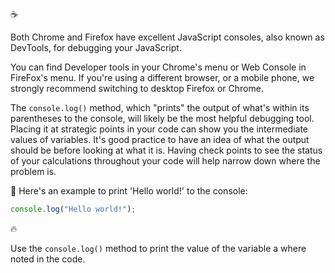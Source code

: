 :coffee:

Both Chrome and Firefox have excellent JavaScript consoles, also known as DevTools, for debugging your JavaScript.

You can find Developer tools in your Chrome's menu or Web Console in FireFox's menu. If you're using a different browser, or a mobile phone, we strongly recommend switching to desktop Firefox or Chrome.

The `console.log()` method, which "prints" the output of what's within its parentheses to the console, will likely be the most helpful debugging tool. Placing it at strategic points in your code can show you the intermediate values of variables. It's good practice to have an idea of what the output should be before looking at what it is. Having check points to see the status of your calculations throughout your code will help narrow down where the problem is.

:black_heart: Here's an example to print 'Hello world!' to the console:

```js
console.log("Hello world!");
```

:fire:

Use the `console.log()` method to print the value of the variable a where noted in the code.
